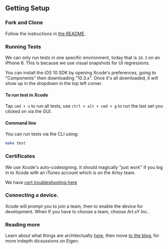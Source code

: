 ## Getting Setup

### Fork and Clone

Follow the instructions in [the README](https://github.com/artsy/eigen#docs).


### Running Tests

We can only run tests in one specific environment, today that is `10.3` on an iPhone 6. This is because we use visual snapshots for UI regressions.

You can install the iOS 10 SDK by opening Xcode's preferences, going to "Components" then downloading "10.3.x". Once it's all downloaded, it will show
up in the dropdown in the top left corner.


#### To run test in Xcode

Tap `cmd + u` to run all tests, use `ctrl + alt + cmd + g` to run the last set you clicked on via the GUI. 

#### Command line

You can run tests via the CLI using:

```sh
make test
```

### Certificates

We use Xcode's auto-codesigning. It should magically "just work" if you log in to Xcode with an iTunes account
which is on the Artsy team.

We have [cert troubleshooting here](https://github.com/artsy/eigen/blob/master/docs/certs.md)

### Connecting a device.

Xcode will prompt you to join a team, then to enable the device for development. When If you have to choose a team, choose *Art.sY Inc.*.

### Reading more

Learn about what things are architectually [here](https://github.com/artsy/eigen/blob/master/docs/overview.md), then move [to the blog.](http://artsy.github.io/blog/categories/eigen/) for more indepth dicsussions on Eigen.
